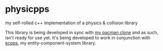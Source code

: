 # physicpps
my self-rolled c++ implementation of a physics &amp; collision library

This library is being developed in sync with [my pacman clone](https://github.com/rogerthat52/snackman) and as such, isn't ready for use yet. It's being developed to work in conjunction with [ecpps](https://github.com/rogerthat52/ecpps), my entity-component-system library.
